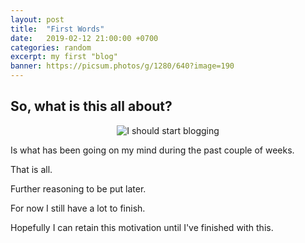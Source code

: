 ```yaml
---
layout: post
title:  "First Words"
date:   2019-02-12 21:00:00 +0700
categories: random
excerpt: my first "blog"
banner: https://picsum.photos/g/1280/640?image=190
---
```


## So, what is this all about?

<div style="text-align: center">
  <img src="https://i.imgur.com/WPgtYf0.jpg" alt="I should start blogging"/>
</div>

Is what has been going on my mind during the past couple of weeks.

That is all.

Further reasoning to be put later.

For now I still have a lot to finish.

Hopefully I can retain this motivation until I've finished with this.